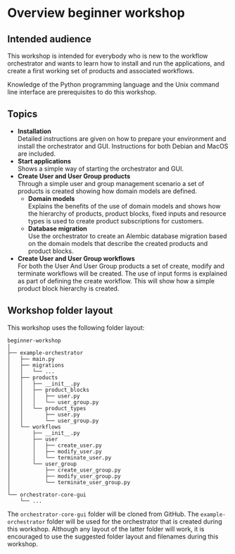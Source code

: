 # Overview beginner workshop

## Intended audience

This workshop is intended for everybody who is new to the workflow orchestrator
and wants to learn how to install and run the applications, and create a first
working set of products and associated workflows.

Knowledge of the Python programming language and the Unix command line interface
are prerequisites to do this workshop.

## Topics

* **Installation**  
  Detailed instructions are given on how to prepare your environment and
  install the orchestrator and GUI. Instructions for both Debian and MacOS are
  included.
* **Start applications**  
  Shows a simple way of starting the orchestrator and GUI. 
* **Create User and User Group products**  
  Through a simple user and group management scenario a set of products is 
  created showing how domain models are defined.
    * **Domain models**  
       Explains the benefits of the use of domain models and shows how the 
       hierarchy of products, product blocks, fixed inputs and resource
       types is used to create product subscriptions for customers.
     * **Database migration**  
      Use the orchestrator to create an Alembic database migration based on the 
      domain models that describe the created products and product blocks.
* **Create User and User Group workflows**  
  For both the User And User Group products a set of create, modify and 
  terminate workflows will be created. The use of input forms is explained 
  as part of defining the create workflow. This will show how a simple 
  product block hierarchy is created.

## Workshop folder layout

This workshop uses the following folder layout:

```text
beginner-workshop
│
├── example-orchestrator
│   ├── main.py
│   ├── migrations
│   │   └── ...
│   ├── products
│   │   ├── __init__.py
│   │   ├── product_blocks
│   │   │   ├── user.py
│   │   │   └── user_group.py
│   │   └── product_types
│   │       ├── user.py
│   │       └── user_group.py
│   └── workflows
│       ├── __init__.py
│       ├── user
│       │   ├── create_user.py
│       │   ├── modify_user.py
│       │   └── terminate_user.py
│       └── user_group
│           ├── create_user_group.py
│           ├── modify_user_group.py
│           └── terminate_user_group.py
│
└── orchestrator-core-gui
    └── ...
```

The `orchestrator-core-gui` folder will be cloned from GitHub. The
`example-orchestrator` folder will be used for the orchestrator that is created
during this workshop.  Although any layout of the latter folder will work, it
is encouraged to use the suggested folder layout and filenames during this
workshop.

